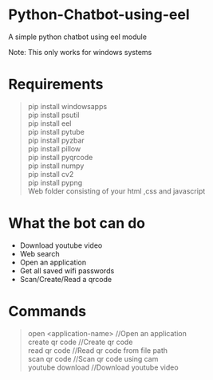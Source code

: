 # Python-Chatbot-using-eel
A simple python chatbot using eel module

Note: This only works for windows systems

# Requirements 
> pip install windowsapps<br>
> pip install psutil<br>
> pip install eel<br>
> pip install pytube<br>
> pip install pyzbar<br>
> pip install pillow<br>
> pip install pyqrcode<br>
> pip install numpy<br>
> pip install cv2<br>
> pip install pypng<br>
> Web folder consisting of your html ,css and javascript

# What the bot can do
- Download youtube video <br>
- Web search<br>
- Open an application<br>
- Get all saved wifi passwords<br>
- Scan/Create/Read a qrcode

# Commands
> open \<application-name> //Open an application<br>
> create qr code //Create qr code<br>
> read qr code //Read qr code from file path<br>
> scan qr code //Scan qr code using cam<br>
> youtube download //Download youtube video 

